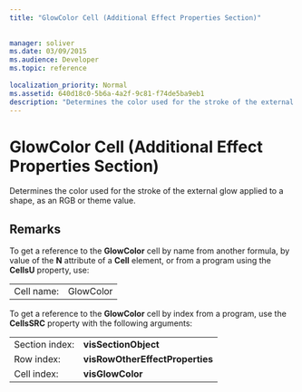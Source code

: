 ```yaml
---
title: "GlowColor Cell (Additional Effect Properties Section)"
 
 
manager: soliver
ms.date: 03/09/2015
ms.audience: Developer
ms.topic: reference
 
localization_priority: Normal
ms.assetid: 640d18c0-5b6a-4a2f-9c81-f74de5ba9eb1
description: "Determines the color used for the stroke of the external glow applied to a shape, as an RGB or theme value."
---
```


# GlowColor Cell (Additional Effect Properties Section)

Determines the color used for the stroke of the external glow applied to a shape, as an RGB or theme value.
  
## Remarks

To get a reference to the **GlowColor** cell by name from another formula, by value of the **N** attribute of a **Cell** element, or from a program using the **CellsU** property, use: 
  
|||
|:-----|:-----|
| Cell name:  <br/> | GlowColor  <br/> |
   
To get a reference to the **GlowColor** cell by index from a program, use the **CellsSRC** property with the following arguments: 
  
|||
|:-----|:-----|
| Section index:  <br/> |**visSectionObject** <br/> |
| Row index:  <br/> |**visRowOtherEffectProperties** <br/> |
| Cell index:  <br/> |**visGlowColor** <br/> |
   

